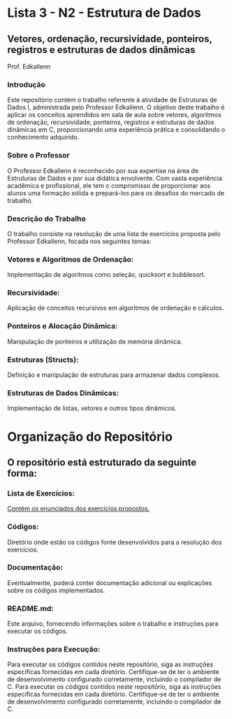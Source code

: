 # Lista 3 - N2 - Estrutura de Dados
## Vetores, ordenação, recursividade, ponteiros, registros e estruturas de dados dinâmicas
Prof. Edkallenn 

### Introdução

Este repositório contém o trabalho referente à atividade de Estruturas de Dados I, administrada pelo Professor Edkallenn. O objetivo deste trabalho é aplicar os conceitos aprendidos em sala de aula sobre vetores, algoritmos de ordenação, recursividade, ponteiros, registros e estruturas de dados dinâmicas em C, proporcionando uma experiência prática e consolidando o conhecimento adquirido.

### Sobre o Professor

O Professor Edkallenn é reconhecido por sua expertise na área de Estruturas de Dados e por sua didática envolvente. Com vasta experiência acadêmica e profissional, ele tem o compromisso de proporcionar aos alunos uma formação sólida e prepará-los para os desafios do mercado de trabalho.

### Descrição do Trabalho

O trabalho consiste na resolução de uma lista de exercícios proposta pelo Professor Edkallenn, focada nos seguintes temas:

### Vetores e Algoritmos de Ordenação:

Implementação de algoritmos como seleção, quicksort e bubblesort.

### Recursividade:

Aplicação de conceitos recursivos em algoritmos de ordenação e cálculos.

### Ponteiros e Alocação Dinâmica:

Manipulação de ponteiros e utilização de memória dinâmica.

### Estruturas (Structs):

Definição e manipulação de estruturas para armazenar dados complexos.

### Estruturas de Dados Dinâmicas:

Implementação de listas, vetores e outros tipos dinâmicos.

# Organização do Repositório

## O repositório está estruturado da seguinte forma:

### Lista de Exercícios:

[Contém os enunciados dos exercícios propostos.](https://www.notion.so/LISTA-3-N2-ESTRUTURA-DE-DADOS-e934b9fddcd64d8ca841b877fe479022?pvs=4)

### Códigos:

Diretório onde estão os códigos fonte desenvolvidos para a resolução dos exercícios.

### Documentação:

Eventualmente, poderá conter documentação adicional ou explicações sobre os códigos implementados.

### README.md:

Este arquivo, fornecendo informações sobre o trabalho e instruções para executar os códigos.

### Instruções para Execução:

Para executar os códigos contidos neste repositório, siga as instruções específicas fornecidas em cada diretório. 
Certifique-se de ter o ambiente de desenvolvimento configurado corretamente, incluindo o compilador de C.
Para executar os códigos contidos neste repositório, siga as instruções específicas fornecidas em cada diretório. Certifique-se de ter o ambiente de desenvolvimento configurado corretamente, incluindo o compilador de C.
